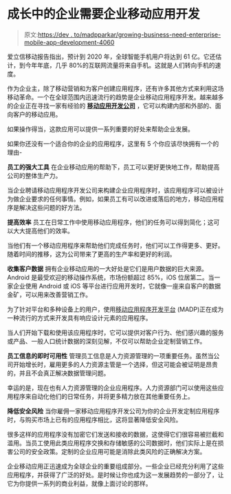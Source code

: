 # 成长中的企业需要企业移动应用开发

> 原文:[https://dev . to/madpparkar/growing-business-need-enterprise-mobile-app-development-4060](https://dev.to/madpparkar/growing-businesses-need-enterprise-mobile-app-development-4060)

爱立信移动报告指出，预计到 2020 年，全球智能手机用户将达到 61 亿。它还估计，到今年年底，几乎 80%的互联网流量将来自手机。这就是人们转向手机的速度。

作为企业主，除了移动营销和为客户创建应用程序，还有许多其他方式来利用这场移动革命。一个在全球范围内迅速流行的趋势是企业移动应用程序开发。越来越多的企业正在寻找一家有经验的 **[移动应用开发公司](https://www.hokuapps.com/services/mobile-application-development-company/)** ，它可以构建内部和外部的、面向客户的移动应用。

如果操作得当，这款应用可以提供一系列重要的好处来帮助企业发展。

如果你还没有一个适合你的企业的应用程序，这里有 5 个你应该尽快拥有一个的理由-

**员工的强大工具**
在企业移动应用的帮助下，员工可以更好更快地工作，帮助提高公司的整体生产力。

当企业聘请移动应用程序开发公司来构建企业应用程序时，该应用程序可以被设计为做企业要求的任何事情。例如，如果员工有可以改进或落后的地方，移动应用程序是解决这些问题的好方法。

**提高效率**
员工在日常工作中使用移动应用程序，他们的任务可以得到简化；这可以大大提高他们的效率。

当他们有一个移动应用程序来帮助他们完成任务时，他们可以工作得更多、更好。随着时间的推移，这为公司带来了更高的生产率和更好的利润。

**收集客户数据**
拥有企业移动应用的一大好处是它们是用户数据的巨大来源。Android 是最受欢迎的移动操作系统，市场份额超过 85%，iOS 位居第二。当一家企业使用 Android 或 iOS 等平台进行应用开发时，它就像一座来自客户的数据金矿，可以用来改善营销工作。

为了针对平台和多种设备上的用户，使用[移动应用程序开发平台](https://www.hokuapps.com/products/mobile-application-development-platform/) (MADP)正在成为一种流行的方式来开发具有响应设计元素的应用程序。

当人们开始下载和使用该应用程序时，它可以提供对客户行为、他们感兴趣的服务或产品、一般人口统计数据的深刻见解，不仅可以帮助企业定制营销工作。

**员工信息的即时可用性**
管理员工信息是人力资源管理的一项重要任务。虽然当公司开始增长时，雇用更多的人力资源主管是一个选择，但这可能会被证明是昂贵的，并且不会真正解决数据管理问题。

幸运的是，现在也有人力资源管理的企业应用程序。人力资源部门可以使用这些应用程序来自动化他们的日常任务，并将更多精力放在其他重要任务上。

**降低安全风险**
当你雇佣一家移动应用程序开发公司为你的企业开发定制应用程序时，与购买市场上已有的应用程序相比，这将显著降低安全风险。

很多这样的应用程序没有加密它们发送和接收的数据，这使得它们很容易被拦截和滥用。当员工使用此类应用程序交换和存储敏感的公司数据时，他们实际上是在损害公司的安全政策。定制的企业应用可能是消除此类风险的正确解决方案。

企业移动应用正迅速成为全球企业的重要组成部分。一些企业已经充分利用了这些应用程序，并获得了广泛的好处。是时候让你也成为这一发展趋势的一部分了，让它为你提供一系列的商业利益，就像上面讨论的那样。